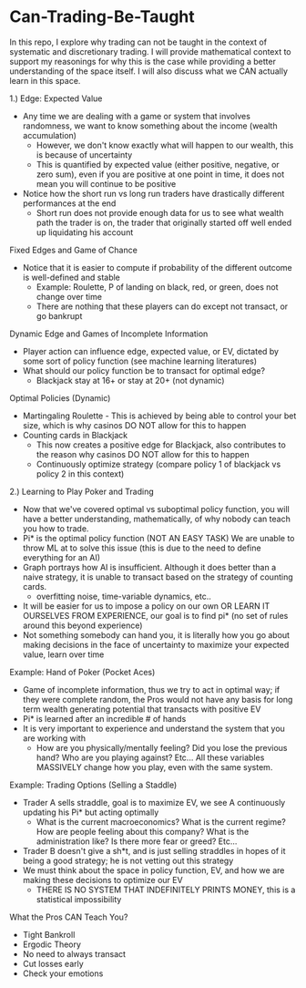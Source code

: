 # Can-Trading-Be-Taught
In this repo, I explore why trading can not be taught in the context of systematic and discretionary trading. I will provide mathematical context to support my reasonings for why this is the case while providing a better understanding of the space itself. I will also discuss what we CAN actually learn in this space.

1.) Edge: Expected Value
  - Any time we are dealing with a game or system that involves randomness, we want to know something about the income (wealth accumulation)
    - However, we don't know exactly what will happen to our wealth, this is because of uncertainty
    - This is quantified by expected value (either positive, negative, or zero sum), even if you are positive at one point in time, it does not mean you will continue to be positive
  - Notice how the short run vs long run traders have drastically different performances at the end
    - Short run does not provide enough data for us to see what wealth path the trader is on, the trader that originally started off well ended up liquidating his account
      
  Fixed Edges and Game of Chance
  - Notice that it is easier to compute if probability of the different outcome is well-defined and stable
    - Example: Roulette, P of landing on black, red, or green, does not change over time
    - There are nothing that these players can do except not transact, or go bankrupt

  Dynamic Edge and Games of Incomplete Information
  - Player action can influence edge, expected value, or EV, dictated by some sort of policy function (see machine learning literatures)
  - What should our policy function be to transact for optimal edge?
    - Blackjack stay at 16+ or stay at 20+ (not dynamic)
      
  Optimal Policies (Dynamic)
   - Martingaling Roulette
    - This is achieved by being able to control your bet size, which is why casinos DO NOT allow for this to happen
   - Counting cards in Blackjack
     - This now creates a positive edge for Blackjack, also contributes to the reason why casinos DO NOT allow for this to happen
     - Continuously optimize strategy (compare policy 1 of blackjack vs policy 2 in this context)

 2.) Learning to Play Poker and Trading
 
 - Now that we've covered optimal vs suboptimal policy function, you will have a better understanding, mathematically, of why nobody can teach you how to trade.
  - Pi* is the optimal policy function (NOT AN EASY TASK) We are unable to throw ML at to solve this issue (this is due to the need to define everything for an AI)
- Graph portrays how AI is insufficient. Although it does better than a naive strategy, it is unable to transact based on the strategy of counting cards.
  - overfitting noise, time-variable dynamics, etc..
- It will be easier for us to impose a policy on our own OR LEARN IT OURSELVES FROM EXPERIENCE, our goal is to find pi* (no set of rules around this beyond experience)
- Not something somebody can hand you, it is literally how you go about making decisions in the face of uncertainty to maximize your expected value, learn over time
    
Example: Hand of Poker (Pocket Aces)
- Game of incomplete information, thus we try to act in optimal way; if they were complete random, the Pros would not have any basis for long term wealth generating potential that transacts with positive EV
- Pi* is learned after an incredible # of hands
- It is very important to experience and understand the system that you are working with
  - How are you physically/mentally feeling? Did you lose the previous hand? Who are you playing against? Etc... All these variables MASSIVELY change how you play, even with the same system. 

Example: Trading Options (Selling a Staddle)
- Trader A sells straddle, goal is to maximize EV, we see A continuously updating his Pi* but acting optimally
  - What is the current macroeconomics? What is the current regime? How are people feeling about this company? What is the administration like? Is there more fear or greed? Etc...
- Trader B doesn't give a sh*t, and is just selling straddles in hopes of it being a good strategy; he is not vetting out this strategy 
- We must think about the space in policy function, EV, and how we are making these decisions to optimize our EV
  - THERE IS NO SYSTEM THAT INDEFINITELY PRINTS MONEY, this is a statistical impossibility

What the Pros CAN Teach You?
- Tight Bankroll
- Ergodic Theory
- No need to always transact
- Cut losses early
- Check your emotions
